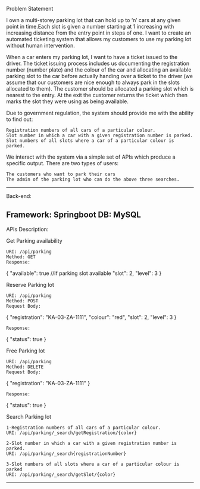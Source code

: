 Problem Statement

I own a multi-storey parking lot that can hold up to ‘n’ cars at any given point in time.Each slot is given a number starting at 1 increasing with increasing distance from the entry point in steps of one. I want to create an automated ticketing system that allows my customers to use my parking lot without human intervention.

When a car enters my parking lot, I want to have a ticket issued to the driver. The ticket issuing process includes us documenting the registration number (number plate) and the colour of the car and allocating an available parking slot to the car before actually handing over a ticket to the driver (we assume that our customers are nice enough to always park in the slots allocated to them). The customer should be allocated a parking slot which is nearest to the entry. At the exit the customer returns the ticket which then marks the slot they were using as being available.

Due to government regulation, the system should provide me with the ability to find out:

    Registration numbers of all cars of a particular colour.
    Slot number in which a car with a given registration number is parked.
    Slot numbers of all slots where a car of a particular colour is parked.

We interact with the system via a simple set of APIs which produce a specific output.
There are two types of users:

    The customers who want to park their cars
    The admin of the parking lot who can do the above three searches.

---------------------------------------------------------------------------
Back-end:

Framework: Springboot
DB: MySQL
--------------------------------------------------------------------------
APIs Description:

Get Parking availability

    URI: /api/parking
    Method: GET
    Response:

{
	"available": true //If parking slot available
	"slot": 2,
	"level": 3
}

Reserve Parking lot

    URI: /api/parking
    Method: POST
    Request Body:

{
	"registration": "KA-03-ZA-1111",
	"colour": "red",
	"slot": 2,
	"level": 3
}

    Response:

{
	"status": true
}

Free Parking lot

    URI: /api/parking
    Method: DELETE
    Request Body:

{
	"registration": "KA-03-ZA-1111"
}

    Response:

{
	"status": true
}

Search Parking lot
    
    1-Registration numbers of all cars of a particular colour.
    URI: /api/parking/_search/getRegistration/{color}

    2-Slot number in which a car with a given registration number is parked.
    URI: /api/parking/_search{registrationNumber}
    
    3-Slot numbers of all slots where a car of a particular colour is parked
    URI: /api/parking/_search/getSlot/{color}



********************************************************************************
